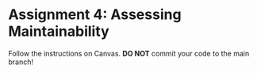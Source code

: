 # Assignment 4: Assessing Maintainability

Follow the instructions on Canvas. **DO NOT** commit your code to the main branch!
